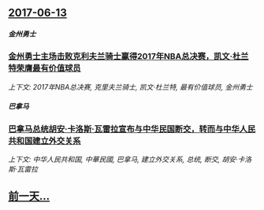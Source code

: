## [2017-06-13](/news/2017/06/13/index.md)

##### 金州勇士
### [金州勇士主场击败克利夫兰骑士赢得2017年NBA总决赛，凯文·杜兰特荣膺最有价值球员 ](/news/2017/06/13/金州勇士主场击败克利夫兰骑士赢得2017年NBA总决赛-凯文-杜兰特荣膺最有价值球员.md)
_上下文: 2017年NBA总决赛, 克里夫兰骑士, 凯文·杜兰特, 最有价值球员, 金州勇士_

##### 巴拿马
### [巴拿马总统胡安·卡洛斯·瓦雷拉宣布与中华民国断交，转而与中华人民共和国建立外交关系](/news/2017/06/13/巴拿马总统胡安-卡洛斯-瓦雷拉宣布与中华民国断交-转而与中华人民共和国建立外交关系.md)
_上下文: 中华人民共和国, 中華民國, 巴拿马, 建立外交关系, 总统, 断交, 胡安·卡洛斯·瓦雷拉_

## [前一天...](/news/2017/06/12/index.md)

